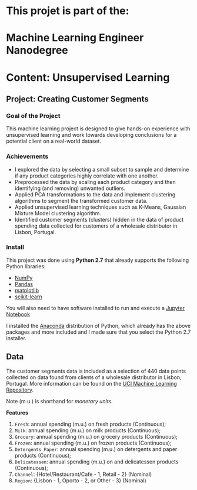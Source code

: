 # This projet is part of the:
# Machine Learning Engineer Nanodegree
# Content: Unsupervised Learning
## Project: Creating Customer Segments

### Goal of the Project
This machine learning project is designed to give hands-on experience with unsupervised learning and work towards developing conclusions for a potential client on a real-world dataset.

### Achievements
- I explored the data by selecting a small subset to sample and determine if any product categories highly correlate with one another. 
- Preprocessed the data by scaling each product category and then identifying (and removing) unwanted outliers.
- Applied PCA transformations to the data and implement clustering algorithms to segment the transformed customer data. 
- Applied unsupervised learning techniques such as K-Means, Gaussian Mixture Model clustering algorithm.
- Identified customer segments (clusters) hidden in the data of product spending data collected for customers of a wholesale distributor in Lisbon, Portugal.


### Install

This project was done using **Python 2.7** that already supports the following Python libraries:

- [NumPy](http://www.numpy.org/)
- [Pandas](http://pandas.pydata.org/)
- [matplotlib](http://matplotlib.org/)
- [scikit-learn](http://scikit-learn.org/stable/)

You will also need to have software installed to run and execute a [Jupyter Notebook](http://ipython.org/notebook.html)

I installed the [Anaconda](http://continuum.io/downloads) distribution of Python, which already has the above packages and more included and I made sure that you select the Python 2.7 installer.



## Data

The customer segments data is included as a selection of 440 data points collected on data found from clients of a wholesale distributor in Lisbon, Portugal. More information can be found on the [UCI Machine Learning Repository](https://archive.ics.uci.edu/ml/datasets/Wholesale+customers).

Note (m.u.) is shorthand for *monetary units*.

**Features**
1) `Fresh`: annual spending (m.u.) on fresh products (Continuous);
2) `Milk`: annual spending (m.u.) on milk products (Continuous);
3) `Grocery`: annual spending (m.u.) on grocery products (Continuous);
4) `Frozen`: annual spending (m.u.) on frozen products (Continuous);
5) `Detergents_Paper`: annual spending (m.u.) on detergents and paper products (Continuous);
6) `Delicatessen`: annual spending (m.u.) on and delicatessen products (Continuous);
7) `Channel`: {Hotel/Restaurant/Cafe - 1, Retail - 2} (Nominal)
8) `Region`: {Lisbon - 1, Oporto - 2, or Other - 3} (Nominal)
